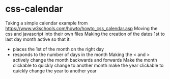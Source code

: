 # css-calendar
Taking a simple calendar example from https://www.w3schools.com/howto/howto_css_calendar.asp
Moving the css and javascript into their own files
Making the creation of the dates 1st to last day month active so that it:
* places the 1st of the month on the right day
* responds to the number of days in the month
Making the < and > actively change the month backwards and forwards
Make the month clickable to quickly change to another month
make the year clickable to quickly change the year to another year
